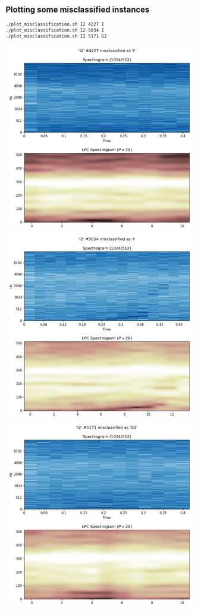 ## Plotting some misclassified instances

    ./plot_misclassification.sh I2 4227 I
    ./plot_misclassification.sh I2 5034 I
    ./plot_misclassification.sh I2 5171 G2

![](./instance_I2_4227_misclassified_as_I.png)
![](./instance_I2_5034_misclassified_as_I.png)
![](./instance_I2_5171_misclassified_as_G2.png)
